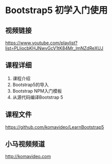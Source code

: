 Bootstrap5 初学入门使用
======================

## 视频链接

https://www.youtube.com/playlist?list=PLliocbKHJNwvGcV1tK84Mr_lmNZdReXUJ

## 课程详细

01. 课程介绍
02. Bootstrap5的导入
03. Bootstrap NPM入门模板
04. 从源代码编译Bootstrap 5

## 课程文件

https://github.com/komavideo/LearnBootstrap5

## 小马视频频道

http://komavideo.com
